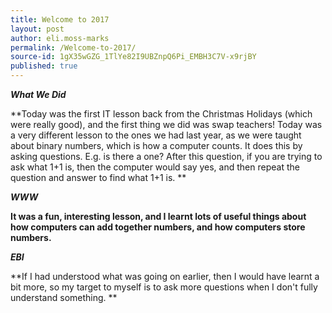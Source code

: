 ```yaml
---
title: Welcome to 2017
layout: post
author: eli.moss-marks
permalink: /Welcome-to-2017/
source-id: 1gX35wGZG_1TlYe82I9UBZnpQ6Pi_EMBH3C7V-x9rjBY
published: true
---
```

**_What We Did_**

**Today was the first IT lesson back from the Christmas Holidays (which were really good), and the first thing we did was swap teachers! Today was a very different lesson to the ones we had last year, as we were taught about binary numbers, which is how a computer counts. It does this by asking questions. E.g. is there a one? After this question, if you are trying to ask what 1+1 is, then the computer would say yes, and then repeat the question and answer to find what 1+1 is. **

**_WWW_**

**It was a fun, interesting lesson, and I learnt lots of useful things about how computers can add together numbers, and how computers store numbers.**

**_EBI_**

**If I had understood what was going on earlier, then I would have learnt a bit more, so my target to myself is to ask more questions when I don't fully understand something. **

